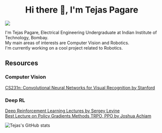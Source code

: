 <h1 align="center">Hi there 👋, I'm Tejas Pagare</h1>

![](https://komarev.com/ghpvc/?username=tejassp2002&style=flat-square)

I'm Tejas Pagare, Electrical Engineering Undergraduate at Indian Institute of Technology, Bombay. \
My main areas of interests are Computer Vision and Robotics.\
I'm currently working on a cool project related to Robotics.

## Resources
### Computer Vision
[CS231n: Convolutional Neural Networks for Visual Recognition by Stanford](https://youtube.com/playlist?list=PL3FW7Lu3i5JvHM8ljYj-zLfQRF3EO8sYv)
### Deep RL
[Deep Reinforcement Learning Lectures by Sergey Levine](http://rail.eecs.berkeley.edu/deeprlcourse/)\
[Best Lecture on Policy Gradients Methods TRPO, PPO by Joshua Achiam](https://www.youtube.com/watch?v=ycCtmp4hcUs&list=PLkFD6_40KJIznC9CDbVTjAF2oyt8_VAe3&index=14&ab_channel=CALESG-EECSCALESG-EECS)

![Tejas's GitHub stats](https://github-readme-stats.vercel.app/api?username=tejassp2002&show_icons=true&theme=radical)
<!--
**tejassp2002/tejassp2002** is a ✨ _special_ ✨ repository because its `README.md` (this file) appears on your GitHub profile.

Here are some ideas to get you started:

- 🔭 I’m currently working on ...
- 🌱 I’m currently learning ...
- 👯 I’m looking to collaborate on ...
- 🤔 I’m looking for help with ...
- 💬 Ask me about ...
- 📫 How to reach me: ...
- 😄 Pronouns: ...
- ⚡ Fun fact: ...
-->
